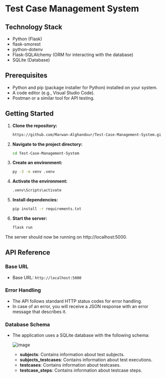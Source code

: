 # Test Case Management System

## Technology Stack

- Python (Flask)
- flask-smorest
- python-dotenv
- Flask-SQLAlchemy (ORM for interacting with the database)
- SQLite (Database)

## Prerequisites

- Python and pip (package installer for Python) installed on your system.
- A code editor (e.g., Visual Studio Code).
- Postman or a similar tool for API testing.

## Getting Started

1. **Clone the repository:**
   ```bash
   https://github.com/Marwan-Alghandour/Test-Case-Management-System.git
   
2. **Navigate to the project directory:**

   ```bash
   cd Test-Case-Management-System

3. **Create an environment:**

   ```bash
   py -3 -m venv .venv

4. **Activate the environment:**

   ```bash
   .venv\Scripts\activate

5. **Install dependencies:**

   ```bash
   pip install -r requirements.txt

6. **Start the server:**

   ```bash
   flask run

The server should now be running on http://localhost:5000.

## API Reference

### Base URL

- Base URL: `http://localhost:5000`

### Error Handling

- The API follows standard HTTP status codes for error handling.
- In case of an error, you will receive a JSON response with an error message that describes it.

### Database Schema

- The application uses a SQLite database with the following schema:

  ![image](https://github.com/Marwan-Alghandour/Test-Case-Management-System/assets/73784274/0092a25d-b79e-4a71-b0b1-b0ce6c773049)

  - **subjects**: Contains information about test subjects.
  - **subjects_testcases**: Contains information about test executions.
  - **testcases**: Contains information about testcases.
  - **testcase_steps**: Contains information about testcase steps.
